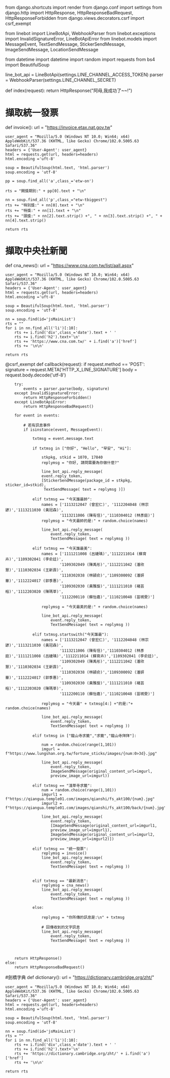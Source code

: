 from django.shortcuts import render
from django.conf import settings
from django.http import HttpResponse, HttpResponseBadRequest, HttpResponseForbidden
from django.views.decorators.csrf import csrf_exempt

from linebot import LineBotApi, WebhookParser
from linebot.exceptions import InvalidSignatureError, LineBotApiError
from linebot.models import MessageEvent, TextSendMessage, StickerSendMessage, ImageSendMessage, LocationSendMessage

from datetime import datetime
import random
import requests
from bs4 import BeautifulSoup


line_bot_api = LineBotApi(settings.LINE_CHANNEL_ACCESS_TOKEN)
parser = WebhookParser(settings.LINE_CHANNEL_SECRET)

def index(request):
    return HttpResponse("阿母,我成功了~~!")

# 擷取統一發票
def invoice():
    url = "https://invoice.etax.nat.gov.tw"

    user_agent = "Mozilla/5.0 (Windows NT 10.0; Win64; x64) AppleWebKit/537.36 (KHTML, like Gecko) Chrome/102.0.5005.63 Safari/537.36"
    headers = {'User-Agent': user_agent}
    html = requests.get(url, headers=headers)
    html.encoding ='uft-8'

    soup = BeautifulSoup(html.text, 'html.parser')
    soup.encoding = 'utf-8'

    pp = soup.find_all('a',class_='etw-on')

    rts = "開獎期別:" + pp[0].text + "\n"
    
    nn = soup.find_all('p',class_="etw-tbiggest")
    rts += "特別獎:" + nn[0].text + "\n"
    rts += "特獎:" + nn[1].text + "\n"
    rts += "頭獎:" + nn[2].text.strip() +", " + nn[3].text.strip() +", " + nn[4].text.strip()

    return rts

# 擷取中央社新聞
def cna_news():
    url = "https://www.cna.com.tw/list/aall.aspx"

    user_agent = "Mozilla/5.0 (Windows NT 10.0; Win64; x64) AppleWebKit/537.36 (KHTML, like Gecko) Chrome/102.0.5005.63 Safari/537.36"
    headers = {'User-Agent': user_agent}
    html = requests.get(url, headers=headers)
    html.encoding ='uft-8'

    soup = BeautifulSoup(html.text, 'html.parser')
    soup.encoding = 'utf-8'

    nn = soup.find(id='jsMainList')
    rts = ""
    for i in nn.find_all('li')[:10]:
        rts += i.find('div',class_='date').text + ' '
        rts += i.find('h2').text+'\n'
        rts += 'https://www.cna.com.tw/' + i.find('a')['href']
        rts += '\n\n'

    return rts

@csrf_exempt
def callback(request):
    if request.method == 'POST':
        signature = request.META['HTTP_X_LINE_SIGNATURE']
        body = request.body.decode('utf-8')

        try:
            events = parser.parse(body, signature)
        except InvalidSignatureError:
            return HttpResponseForbidden()
        except LineBotApiError:
            return HttpResponseBadRequest()

        for event in events:

            # 若有訊息事件
            if isinstance(event, MessageEvent):

                txtmsg = event.message.text

                if txtmsg in ["你好", "Hello", "早安", "Hi"]:
                    
                    stkpkg, stkid = 1070, 17840
                    replymsg = "你好, 請問需要為你做什麼?"

                    line_bot_api.reply_message(
                    event.reply_token,
                    [StickerSendMessage(package_id = stkpkg, sticker_id=stkid),
                     TextSendMessage( text = replymsg )])

                elif txtmsg == "今天誰最帥":
                    names = ['1113212047 (曾宏仁)', '1112204048 (林宗諺)','1113211030 (黃冠森)',
                            '1113211006 (陳有信)','1110304012 (林彥庭)']
                    replymsg = "今天最帥的是:" + random.choice(names)

                    line_bot_api.reply_message(
                        event.reply_token,
                        TextSendMessage( text = replymsg ))

                elif txtmsg == "今天誰最美":
                    names = ['1111211008 (呂婕瑀)','1112211014 (蘇育卉)','1109302041 (李俞廷)',
                            '1109302049 (陳禹彤)','1112211042 (潘欣慧)','1110302034 (王新霏)',
                            '1110302038 (林潁俞)','1109300092 (潘妍華)','1112224017 (郭季惠)',
                            '1109302030 (黃雅旋)','1111211010 (褚芸榕)','1112203020 (陳瑪莘)',
                            '1112200110 (蘇怡嘉)','1110210048 (苗琇雯)']

                    replymsg = "今天最美的是:" + random.choice(names)

                    line_bot_api.reply_message(
                        event.reply_token,
                        TextSendMessage( text = replymsg ))

                elif txtmsg.startswith("今天誰最"):
                    names = ['1113212047 (曾宏仁)', '1112204048 (林宗諺)','1113211030 (黃冠森)',
                            '1113211006 (陳有信)','1110304012 (林彥庭)','1111211008 (呂婕瑀)','1112211014 (蘇育卉)','1109302041 (李俞廷)',
                            '1109302049 (陳禹彤)','1112211042 (潘欣慧)','1110302034 (王新霏)',
                            '1110302038 (林潁俞)','1109300092 (潘妍華)','1112224017 (郭季惠)',
                            '1109302030 (黃雅旋)','1111211010 (褚芸榕)','1112203020 (陳瑪莘)',
                            '1112200110 (蘇怡嘉)','1110210048 (苗琇雯)']

                    replymsg = "今天最" + txtmsg[4:] +"的是:"+ random.choice(names)

                    line_bot_api.reply_message(
                        event.reply_token,
                        TextSendMessage( text = replymsg ))

                elif txtmsg in ["龍山寺求籤","求籤","龍山寺拜拜"]:

                    num = random.choice(range(1,101))
                    imgurl = f"https://www.lungshan.org.tw/fortune_sticks/images/{num:0>3d}.jpg"

                    line_bot_api.reply_message(
                        event.reply_token,
                        ImageSendMessage(original_content_url=imgurl,
                        preview_image_url=imgurl))

                elif txtmsg == "淺草寺求籤":
                    num = random.choice(range(1,101))
                    imgurl1 = f"https://qiangua.temple01.com/images/qianshi/fs_akt100/{num}.jpg"
                    imgurl2 = f"https://qiangua.temple01.com/images/qianshi/fs_akt100/back/{num}.jpg" 

                    line_bot_api.reply_message(
                        event.reply_token,
                        [ImageSendMessage(original_content_url=imgurl1,
                        preview_image_url=imgurl1),
                        ImageSendMessage(original_content_url=imgurl2,
                        preview_image_url=imgurl2)])

                elif txtmsg == "統一發票":
                    replymsg = invoice()
                    line_bot_api.reply_message(
                        event.reply_token,
                        TextSendMessage( text = replymsg ))


                elif txtmsg == "最新消息":
                    replymsg = cna_news()
                    line_bot_api.reply_message(
                        event.reply_token,
                        TextSendMessage( text = replymsg ))

                else:

                    replymsg = "你所傳的訊息是:\n" + txtmsg

                    # 回傳收到的文字訊息
                    line_bot_api.reply_message(
                        event.reply_token,
                        TextSendMessage( text = replymsg ))
                     
                     

        return HttpResponse()
    else:
        return HttpResponseBadRequest()

#劍橋字典
def dictionary():
    url = "https://dictionary.cambridge.org/zht/"

    user_agent = "Mozilla/5.0 (Windows NT 10.0; Win64; x64) AppleWebKit/537.36 (KHTML, like Gecko) Chrome/102.0.5005.63 Safari/537.36"
    headers = {'User-Agent': user_agent}
    html = requests.get(url, headers=headers)
    html.encoding ='uft-8'

    soup = BeautifulSoup(html.text, 'html.parser')
    soup.encoding = 'utf-8'

    nn = soup.find(id='jsMainList')
    rts = ""
    for i in nn.find_all('li')[:10]:
        rts += i.find('div',class_='date').text + ' '
        rts += i.find('h2').text+'\n'
        rts += 'https://dictionary.cambridge.org/zht/' + i.find('a')['href']
        rts += '\n\n'

    return rts
